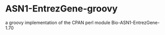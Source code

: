 ASN1-EntrezGene-groovy
======================

a groovy implementation of the CPAN perl module Bio-ASN1-EntrezGene-1.70
